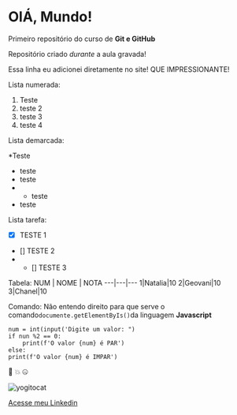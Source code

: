 # OlÁ, Mundo!
 Primeiro repositório do curso de **Git e GitHub**

Repositório criado *durante* a aula gravada!

Essa linha eu adicionei diretamente no site! QUE IMPRESSIONANTE!


Lista numerada:

1. Teste
2. teste 2
  0. teste 3  
  1. teste 4



Lista demarcada:

*Teste
* teste
* teste
* * teste
* teste


Lista tarefa:

-[X] TESTE 1
- [] TESTE 2
- - [] TESTE 3

Tabela:
NUM | NOME | NOTA
---|---|---
1|Natalia|10
2|Geovani|10
3|Chanel|10



Comando:
Não entendo direito para que serve o comando`documente.getElementByIs()`da linguagem **Javascript**

```
num = int(input('Digite um valor: ")
if nun %2 == 0:
    print(f'O valor {num} é PAR')
else:
print(f'O valor {num} é IMPAR')
```


🐒 
💥
🤐

![yogitocat](https://user-images.githubusercontent.com/83366678/117362124-42d9e800-ae91-11eb-8bfd-2068b8a3154b.jpg)

[Acesse meu Linkedin](https://www.linkedin.com/in/nat%C3%A1lia-ribeiro-da-silva-7472821b5/)
